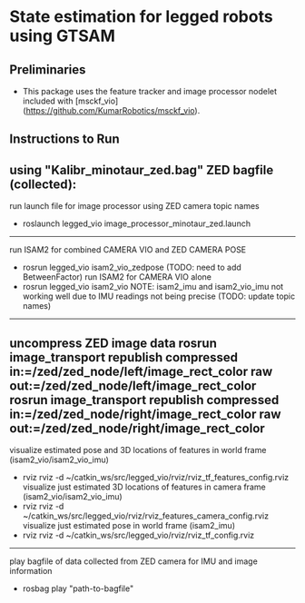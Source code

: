 # State estimation for legged robots using GTSAM

## Preliminaries
* This package uses the feature tracker and image processor nodelet included with [msckf_vio] (https://github.com/KumarRobotics/msckf_vio).

## Instructions to Run 

using "Kalibr_minotaur_zed.bag" ZED bagfile (collected):
-------------------------------------------------------
run launch file for image processor using ZED camera topic names
- roslaunch legged_vio image_processor_minotaur_zed.launch
-------------------------------------------------------
run ISAM2 for combined CAMERA VIO and ZED CAMERA POSE
- rosrun legged_vio isam2_vio_zedpose (TODO: need to add BetweenFactor)
run ISAM2 for CAMERA VIO alone
- rosrun legged_vio isam2_vio
NOTE: isam2_imu and isam2_vio_imu not working well due to IMU readings not being precise (TODO: update topic names)
-------------------------------------------------------
uncompress ZED image data
rosrun image_transport republish compressed in:=/zed/zed_node/left/image_rect_color raw out:=/zed/zed_node/left/image_rect_color
rosrun image_transport republish compressed in:=/zed/zed_node/right/image_rect_color raw out:=/zed/zed_node/right/image_rect_color
-------------------------------------------------------
visualize estimated pose and 3D locations of features in world frame (isam2_vio/isam2_vio_imu)
- rviz rviz -d ~/catkin_ws/src/legged_vio/rviz/rviz_tf_features_config.rviz 
visualize just estimated 3D locations of features in camera frame (isam2_vio/isam2_vio_imu)
- rviz rviz -d ~/catkin_ws/src/legged_vio/rviz/rviz_features_camera_config.rviz 
visualize just estimated pose in world frame (isam2_imu)
- rviz rviz -d ~/catkin_ws/src/legged_vio/rviz/rviz_tf_config.rviz 
-------------------------------------------------------
play bagfile of data collected from ZED camera for IMU and image information
- rosbag play "path-to-bagfile"
